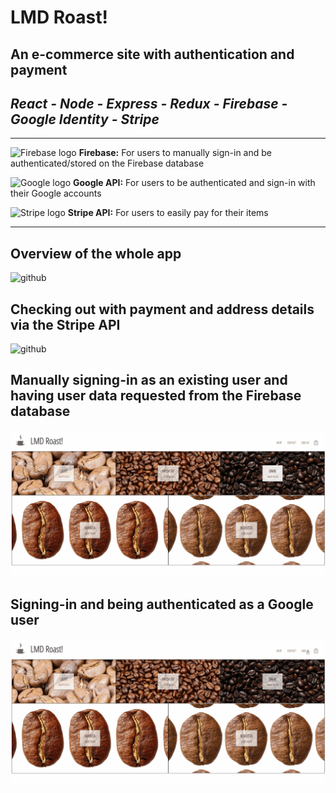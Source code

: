 # LMD Roast!

## An e-commerce site with authentication and payment
*React - Node - Express - Redux - Firebase - Google Identity - Stripe*
---
---
![Firebase logo](https://img.icons8.com/color/48/000000/firebase.png)  **Firebase:** For users to manually sign-in and be authenticated/stored on the Firebase database

![Google logo](https://img.icons8.com/color/48/000000/google-logo.png)  **Google API:** For users to be authenticated and sign-in with their Google accounts

![Stripe logo](https://img.icons8.com/fluent/48/000000/stripe.png)  **Stripe API:** For users to easily pay for their items

---
## Overview of the whole app
![github](https://github.com/aliamk/LMD-Roast-Redux-Selectors/blob/master/readme_assets/cofffee_beans_whole_app.gif)

## Checking out with payment and address details via the Stripe API
![github](https://github.com/aliamk/LMD-Roast-Redux-Selectors/blob/master/readme_assets/cofffee_beans_purchase.gif)

## Manually signing-in as an existing user and having user data requested from the Firebase database
![github](https://github.com/aliamk/LMD-Roast-Redux-Selectors/blob/master/readme_assets/cofffee_beans_manual_sign_in.gif)

## Signing-in and being authenticated as a Google user
![github](https://github.com/aliamk/LMD-Roast-Redux-Selectors/blob/master/readme_assets/cofffee_beans_google_sign_in.gif)
